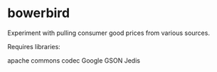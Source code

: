 bowerbird
=========

Experiment with pulling consumer good prices from various sources.

Requires libraries:

apache commons codec
Google GSON
Jedis